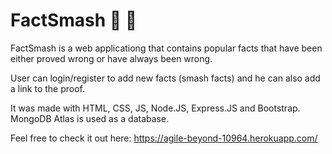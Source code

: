 # FactSmash :book: :hammer:
FactSmash is a web applicationg that contains popular facts that have been either proved wrong or have always been wrong. 

User can login/register to add new facts (smash facts) and he can also add a link to the proof. 

It was made with HTML, CSS, JS, Node.JS, Express.JS and Bootstrap. MongoDB Atlas is used as a database. 

Feel free to check it out here: https://agile-beyond-10964.herokuapp.com/ 
